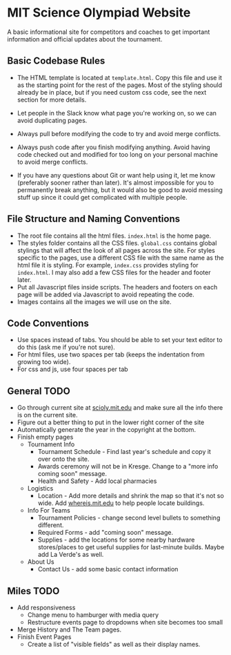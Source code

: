 # MIT Science Olympiad Website
A basic informational site for competitors and coaches to get important information and official updates about the tournament.
## Basic Codebase Rules
* The HTML template is located at `template.html`. Copy this file and use it as the starting point for the rest of the pages. Most of the styling should already be in place, but if you need custom css code, see the next section for more details.

* Let people in the Slack know what page you're working on, so we can avoid duplicating pages.

* Always pull before modifying the code to try and avoid merge conflicts.

* Always push code after you finish modifying anything. Avoid having code checked out and modified for too long on your personal machine to avoid merge conflicts.

* If you have any questions about Git or want help using it, let me know (preferably sooner rather than later). It's almost impossible for you to permanently break anything, but it would also be good to avoid messing stuff up since it could get complicated with multiple people.

## File Structure and Naming Conventions
* The root file contains all the html files. `index.html` is the home page.
* The styles folder contains all the CSS files. `global.css` contains global stylings that will affect the look of all pages across the site. For styles specific to the pages, use a different CSS file with the same name as the html file it is styling. For example, `index.css` provides styling for `index.html`. I may also add a few CSS files for the header and footer later.
* Put all Javascript files inside scripts. The headers and footers on each page will be added via Javascript to avoid repeating the code.
* Images contains all the images we will use on the site.

## Code Conventions
* Use spaces instead of tabs. You should be able to set your text editor to do this (ask me if you're not sure).
* For html files, use two spaces per tab (keeps the indentation from growing too wide).
* For css and js, use four spaces per tab

## General TODO
* Go through current site at [scioly.mit.edu](scioly.mit.edu) and make sure all the info there is on the current site.
* Figure out a better thing to put in the lower right corner of the site
* Automatically generate the year in the copyright at the bottom.
* Finish empty pages
    * Tournament Info
        * Tournament Schedule - Find last year's schedule and copy it over onto the site.
        * Awards ceremony will not be in Kresge. Change to a "more info coming soon" message.
        * Health and Safety - Add local pharmacies
    * Logistics
        * Location - Add more details and shrink the map so that it's not so wide. Add [whereis.mit.edu](whereis.mit.edu) to help people locate buildings.
    * Info For Teams
        * Tournament Policies - change second level bullets to something different.
        * Required Forms - add "coming soon" message.
        * Supplies - add the locations for some nearby hardware stores/places to get useful supplies for last-minute builds. Maybe add La Verde's as well.
    * About Us
        * Contact Us - add some basic contact information


## Miles TODO
* Add responsiveness
    * Change menu to hamburger with media query
    * Restructure events page to dropdowns when site becomes too small
* Merge History and The Team pages.
* Finish Event Pages
    * Create a list of "visible fields" as well as their display names.